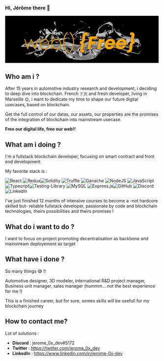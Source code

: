 ### Hi, Jérôme there 👋
<img src="./logo_webFree_black.jpg" alt="logo web Free" width="500"/>

## Who am i ?
After 15 years in automotive industry research and development, i deciding to deep dive into blockchain.
French 🇫🇷 and fresh developer, living in Marseille 🌞, i want to dedicate my time to shape our future digital usecases, based on blockchain. 

Get the full control of our datas, our assets, our properties are the promises of the integration of blockchain into mainstream usecase.

**Free our digital life, free our web!!** 

## What am i doing ?
I'm a fullstack blockchain developer, focusing on smart contract and front end development

My favorite stack is :

<img alt="React" src="https://img.shields.io/badge/react%20-%2320232a.svg?&style=for-the-badge&logo=react&logoColor=%2361DAFB"/> <img alt="Redux" src="https://img.shields.io/badge/Redux-593D88?style=for-the-badge&logo=redux&logoColor=white"/><img alt="Solidity" src="https://img.shields.io/badge/solidity%20-%231b1b1b.svg?&style=for-the-badge&logo=Solidity&logoColor=636363"/> <img alt="Truffle" src="https://img.shields.io/badge/truffle%20-%232369E6D2.svg?&style=for-the-badge&logo=Truffle&logoColor=%2369E6D2"/> <img alt="Ganache" src="https://img.shields.io/badge/ganache%20-%23E5A562.svg?&style=for-the-badge&logo=Ganache&logoColor=%23E5A562"/> <img alt="NodeJS" src="https://img.shields.io/badge/node.js%20-%2343853D.svg?&style=for-the-badge&logo=node.js&logoColor=white"/> <img alt="JavaScript" src="https://img.shields.io/badge/javascript%20-%23323330.svg?&style=for-the-badge&logo=javascript&logoColor=%23F7DF1E"/> <img alt="Typecript" src="https://img.shields.io/badge/-TYPESCRIPT-blue"/><img alt="Testing-Library" src="https://img.shields.io/badge/-Testing%20Library-%23E33332?&style=for-the-badge&logo=testing-library&logoColor=white"/> <img alt="MySQL" src="https://img.shields.io/badge/mysql-%2300f.svg?&style=for-the-badge&logo=mysql&logoColor=white"/>  <img alt="Express.js" src="https://img.shields.io/badge/express.js%20-%23404d59.svg?&style=for-the-badge"/><img alt="GitHub" src="https://img.shields.io/badge/github%20-%23121011.svg?&style=for-the-badge&logo=github&logoColor=white"/> <img alt="Discord" src="https://img.shields.io/badge/%3CServer%3E%20-%237289DA.svg?&style=for-the-badge&logo=discord&logoColor=white"/> <img alt="LinkedIn" src="https://img.shields.io/badge/linkedin%20-%230077B5.svg?&style=for-the-badge&logo=linkedin&logoColor=white"/>

I've just finished 12 months of intensive courses to become a -not hardcore skilled but- reliable fullstack developer, passionate by code and blockchain technologies, theirs possibilities and theirs promises !
  

## What do i want to do ?

I want to focus on project promoting decentralisation as backbone and mainstream deployement as target
  
## What have i done ?
So many things 😅 !!

Automotive designer, 3D modeler, international R&D project manager, Business unit manager, sales manager (hummm....not the best experience for me !)

This is a finished career, but for sure, somes skills will be usefull for my blockchain journey
  

## How to contact me?
Lot of solutions :
- **Discord** : jerome_0x_dev#5172
- **Twitter** : https://twitter.com/jerome_0x_dev
- **LinkedIn** : https://www.linkedin.com/in/jerome-0x-dev

<!--
**JeromeJULIEN/JeromeJULIEN** is a ✨ _special_ ✨ repository because its `README.md` (this file) appears on your GitHub profile.

Here are some ideas to get you started:

- 🔭 I’m currently working on ...
- 🌱 I’m currently learning ...
- 👯 I’m looking to collaborate on ...
- 🤔 I’m looking for help with ...
- 💬 Ask me about ...
- 📫 How to reach me: ...
- 😄 Pronouns: ...
- ⚡ Fun fact: ...
-->

